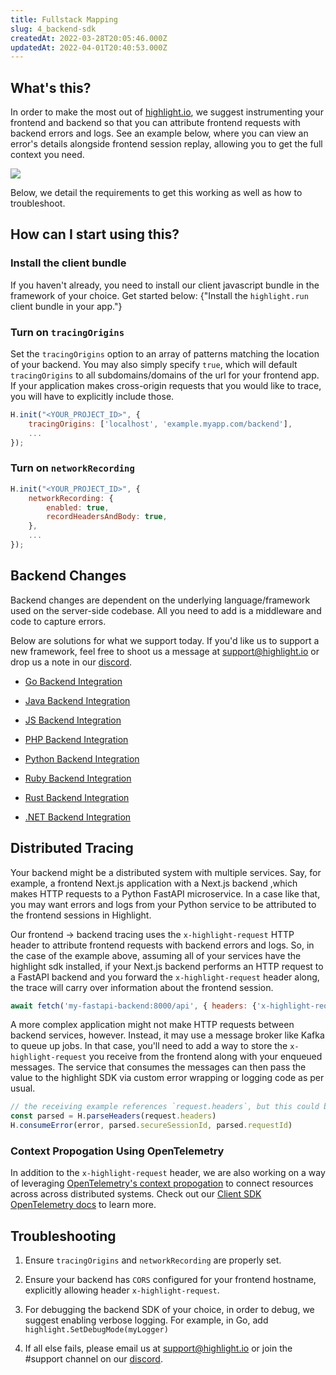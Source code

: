 ```yaml
---
title: Fullstack Mapping
slug: 4_backend-sdk
createdAt: 2022-03-28T20:05:46.000Z
updatedAt: 2022-04-01T20:40:53.000Z
---
```


## What's this?

In order to make the most out of [highlight.io](https://highlight.io), we suggest instrumenting your frontend and backend so that you can attribute frontend requests with backend errors and logs. See an example below, where you can view an error's details alongside frontend session replay, allowing you to get the full context you need.

![](/images/fullstack-mapping.png)

Below, we detail the requirements to get this working as well as how to troubleshoot.

## How can I start using this?

### Install the client bundle

If you haven't already, you need to install our client javascript bundle in the framework of your choice. Get started below:
<DocsCardGroup>
<DocsCard title="Getting Started (Client)" href="./1_overview.md">
{"Install the `highlight.run` client bundle in your app."}
</DocsCard>
</DocsCardGroup>

### Turn on `tracingOrigins`

Set the `tracingOrigins` option to an array of patterns matching the location of your backend. You may also simply specify `true`, which will default `tracingOrigins` to all subdomains/domains of the url for your frontend app. If your application makes cross-origin requests that you would like to trace, you will have to explicitly include those.

```javascript
H.init("<YOUR_PROJECT_ID>", {
	tracingOrigins: ['localhost', 'example.myapp.com/backend'],
    ...
});
```

### Turn on `networkRecording`

```javascript
H.init("<YOUR_PROJECT_ID>", {
	networkRecording: {
		enabled: true,
		recordHeadersAndBody: true,
	},
	...
});
```

## Backend Changes

Backend changes are dependent on the underlying language/framework used on the server-side codebase. All you need to add is a middleware and code to capture errors.

Below are solutions for what we support today. If you'd like us to support a new framework, feel free to shoot us a message at [support@highlight.io](mailto:support@highlight.io) or drop us a note in our [discord](https://discord.gg/yxaXEAqgwN).

- [Go Backend Integration](4_backend-sdk/01_go)

- [Java Backend Integration](4_backend-sdk/02_java)

- [JS Backend Integration](4_backend-sdk/03_js)

- [PHP Backend Integration](4_backend-sdk/04_php)

- [Python Backend Integration](4_backend-sdk/05_python)

- [Ruby Backend Integration](4_backend-sdk/06_ruby)

- [Rust Backend Integration](4_backend-sdk/07_rust)

- [.NET Backend Integration](4_backend-sdk/08_dotnet.md)

## Distributed Tracing

Your backend might be a distributed system with multiple services. Say, for example, a
frontend Next.js application with a Next.js backend ,which makes HTTP requests to
a Python FastAPI microservice. In a case like that, you may want errors and logs from your Python service to be
attributed to the frontend sessions in Highlight.

Our frontend -> backend tracing uses the `x-highlight-request` HTTP header to attribute frontend requests with backend errors and logs. So, in the case of the example above, assuming all of your services have the highlight sdk installed, if your Next.js backend performs an HTTP request to a FastAPI backend and you forward the `x-highlight-request` header along, the trace will carry over information about the frontend session.

```javascript
await fetch('my-fastapi-backend:8000/api', { headers: {'x-highlight-request': request.headers.get(`x-highlight-request`)} })
```

A more complex application might not make HTTP requests between backend services, however. Instead, it may
use a message broker like Kafka to queue up jobs. In that case, you'll need to add a way to
store the `x-highlight-request` you receive from the frontend along with your enqueued messages.
The service that consumes the messages can then pass the value to the highlight SDK via custom
error wrapping or logging code as per usual.

```javascript
// the receiving example references `request.headers`, but this could be read from another service-to-service protocol (ie. gRPC, Apache Kafka message)
const parsed = H.parseHeaders(request.headers)
H.consumeError(error, parsed.secureSessionId, parsed.requestId)
```

### Context Propogation Using OpenTelemetry

In addition to the `x-highlight-request` header, we are also working on a way of leveraging [OpenTelemetry's context propogation](https://opentelemetry.io/docs/concepts/context-propagation/) to connect resources across across distributed systems. Check out our [Client SDK OpenTelemetry docs](https://highlight.io/docs/getting-started/3_client-sdk/7_replay-configuration/opentelemetry.md) to learn more.

## Troubleshooting

1.  Ensure `tracingOrigins` and `networkRecording` are properly set.

2.  Ensure your backend has `CORS` configured for your frontend hostname, explicitly allowing header `x-highlight-request`.

3.  For debugging the backend SDK of your choice, in order to debug, we suggest enabling verbose logging. For example, in Go, add `highlight.SetDebugMode(myLogger)`

4.  If all else fails, please email us at support@highlight.io or join the #support channel on our [discord](https://discord.gg/yxaXEAqgwN).
